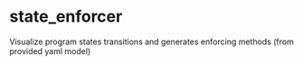 # state_enforcer
Visualize program states transitions and generates enforcing methods (from provided yaml model)
